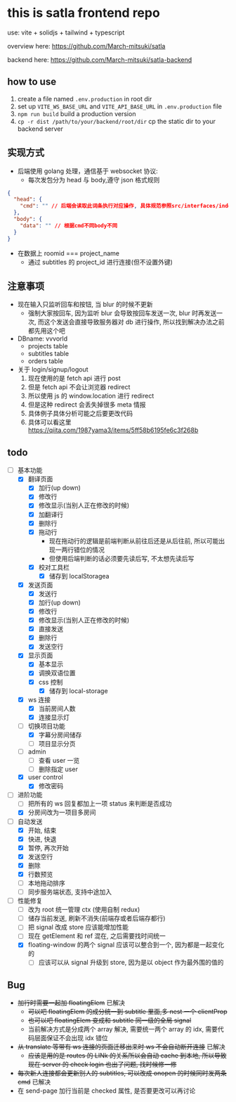 # this is satla frontend repo

use:
vite + solidjs + tailwind + typescript

overview here:
https://github.com/March-mitsuki/satla

backend here:
https://github.com/March-mitsuki/satla-backend

## how to use

1. create a file named `.env.production` in root dir
1. set up `VITE_WS_BASE_URL` and `VITE_API_BASE_URL` in `.env.production` file
1. `npm run build` build a production version
1. `cp -r dist /path/to/your/backend/root/dir` cp the static dir to your backend server

## 实现方式

- 后端使用 golang 处理，通信基于 websocket 协议:
  - 每次发包分为 head 与 body,遵守 json 格式规则

```json
{
  "head": {
    "cmd": "" // 后端会读取此词条执行对应操作, 具体规范参照src/interfaces/index.ts
  },
  "body": {
    "data": "" // 根据cmd不同body不同
  }
}
```

- 在数据上 roomid === project_name
  - 通过 subtitles 的 project_id 进行连接(但不设置外键)

## 注意事项

- 现在输入只监听回车和按钮, 当 blur 的时候不更新
  - 强制大家按回车, 因为监听 blur 会导致按回车发送一次, blur 时再发送一次, 而这个发送会直接导致服务器对 db 进行操作, 所以找到解决办法之前都先用这个吧
- DBname: vvvorld
  - projects table
  - subtitles table
  - orders table
- 关于 login/signup/logout
  1. 现在使用的是 fetch api 进行 post
  1. 但是 fetch api 不会让浏览器 redirect
  1. 所以使用 js 的 window.location 进行 redirect
  1. 但是这种 redirect 会丢失掉很多 meta 情报
  1. 具体例子具体分析可能之后要更改代码
  1. 具体可以看这里 https://qiita.com/1987yama3/items/5ff58b6195fe6c3f268b

## todo

- [ ] 基本功能
  - [x] 翻译页面
    - [x] 加行(up down)
    - [x] 修改行
    - [x] 修改显示(当别人正在修改的时候)
    - [x] 加翻译行
    - [x] 删除行
    - [x] 拖动行
      - 现在拖动行的逻辑是前端判断从前往后还是从后往前, 所以可能出现一两行错位的情况
      - 但使用后端判断的话必须要先读后写, 不太想先读后写
    - [x] 校对工具栏
      - [x] 储存到 localStoragea
  - [x] 发送页面
    - [x] 发送行
    - [x] 加行(up down)
    - [x] 修改行
    - [x] 修改显示(当别人正在修改的时候)
    - [x] 直接发送
    - [x] 删除行
    - [x] 发送空行
  - [x] 显示页面
    - [x] 基本显示
    - [x] 调换双语位置
    - [x] css 控制
      - [x] 储存到 local-storage
  - [x] ws 连接
    - [x] 当前房间人数
    - [x] 连接显示灯
  - [ ] 切换项目功能
    - [x] 字幕分房间储存
    - [ ] 项目显示分页
  - [ ] admin
    - [ ] 查看 user 一览
    - [ ] 删除指定 user
  - [x] user control
    - [x] 修改密码
- [ ] 进阶功能
  - [ ] 把所有的 ws 回复都加上一项 status 来判断是否成功
  - [x] 分房间改为一项目多房间
- [ ] 自动发送
  - [x] 开始, 结束
  - [x] 快进, 快退
  - [x] 暂停, 再次开始
  - [x] 发送空行
  - [x] 删除
  - [x] 行数预览
  - [ ] 本地拖动排序
  - [ ] 同步服务端状态, 支持中途加入
- [ ] 性能修复
  - [ ] 改为 root 统一管理 ctx (使用自制 redux)
  - [ ] 储存当前发送, 刷新不消失(前端存或者后端存都行)
  - [ ] 把 signal 改成 store 应该能增加性能
  - [ ] 现在 getElement 和 ref 混在, 之后需要找时间统一
  - [x] floating-window 的两个 signal 应该可以整合到一个, 因为都是一起变化的
    - [ ] 应该可以从 signal 升级到 store, 因为是以 object 作为最外围的值的

## Bug

- ~~加行时需要一起加 floatingElem~~ 已解决
  - ~~可以吧 floatingElem 的成分统一到 subtitle 里面,多 nest 一个 clientProp~~
  - ~~也可以吧 floatingElem 变成和 subtitle 同一级的全局 signal~~
  - 当前解决方式是分成两个 array 解决, 需要统一两个 array 的 idx, 需要代码层面保证不会出现 idx 错位
- ~~从 translate 等带有 ws 连接的页面迁移出来时 ws 不会自动断开连接~~ 已解决
  - ~~应该是用的是 routes 的 LINk 的关系所以会自动 cache 到本地, 所以导致现在 server 的 check login 也出了问题, 找时候修一修~~
- ~~每次新人连接都会更新别人的 subtitles, 可以改成 onopen 的时候同时发两条 cmd~~ 已解决
- 在 send-page 加行当前是 checked 属性, 是否要更改可以再讨论
